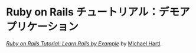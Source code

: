 # Ruby on Rails チュートリアル：デモアプリケーション

[*Ruby on Rails Tutorial: Learn Rails by Example*](http://railstutorial.org/)
by [Michael Hartl](http://michaelhartl.com/).
